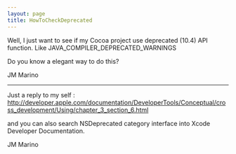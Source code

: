 ```yaml
---
layout: page
title: HowToCheckDeprecated
---
```


Well, I just want to see if my Cocoa project use deprecated (10.4) API function.
Like JAVA_COMPILER_DEPRECATED_WARNINGS

Do you know a elegant way to do this?

JM Marino

----

Just a reply to my self :
http://developer.apple.com/documentation/DeveloperTools/Conceptual/cross_development/Using/chapter_3_section_6.html

and you can also search NSDeprecated category interface into Xcode Developer Documentation.

JM Marino

